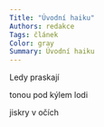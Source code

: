 ```yaml
---
Title: "Úvodní haiku"
Authors: redakce
Tags: článek
Color: gray
Summary: Úvodní haiku
---
```

Ledy praskají

tonou pod kýlem lodi

jiskry v očích
